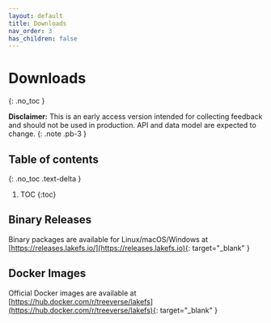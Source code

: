 ```yaml
---
layout: default
title: Downloads
nav_order: 3
has_children: false
---
```


# Downloads
{: .no_toc }

**Disclaimer:** This is an early access version intended for collecting feedback and should not be used in production. API and data model are expected to change.
{: .note .pb-3 }


## Table of contents
{: .no_toc .text-delta }

1. TOC
{:toc}


## Binary Releases

Binary packages are available for Linux/macOS/Windows at [https://releases.lakefs.io/](https://releases.lakefs.io){: target="_blank" }

## Docker Images

Official Docker images are available at [https://hub.docker.com/r/treeverse/lakefs](https://hub.docker.com/r/treeverse/lakefs){: target="_blank" }
